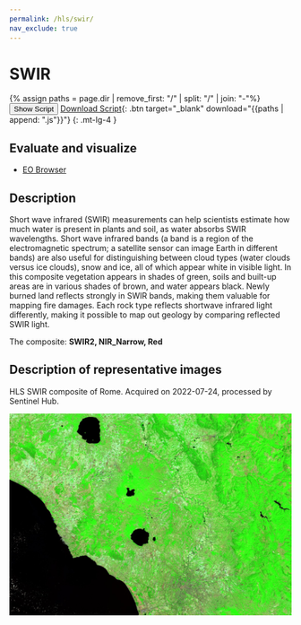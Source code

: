 ```yaml
---
permalink: /hls/swir/
nav_exclude: true
---
```


# SWIR

{% assign paths = page.dir | remove_first: "/" | split: "/" | join: "-"%}
<button class="btn btn-primary" id="toggle-script" onclick="toggleScript()">Show Script</button>
[Download Script](script.js){: .btn target="_blank" download="{{paths | append: ".js"}}"}
{: .mt-lg-4 }

<div id="script" style="display:none;"> 
{% highlight javascript %}
{% include_relative script.js %}
{% endhighlight %}
</div>

## Evaluate and visualize

- [EO Browser](https://apps.sentinel-hub.com/eo-browser/?zoom=12&lat=41.72239&lng=13.15132&themeId=DEFAULT-THEME&visualizationUrl=https%3A%2F%2Fservices.sentinel-hub.com%2Fogc%2Fwms%2Fa10a1628-76ea-4654-8961-6494cb74576d&evalscript=Ly9WRVJTSU9OPTMKCmZ1bmN0aW9uIHNldHVwKCkgewogIHJldHVybiB7CiAgICBpbnB1dDogWyJTV0lSMiIsICJOSVJfTmFycm93IiwgIlJlZCIsICJkYXRhTWFzayJdLAogICAgb3V0cHV0OiB7IGJhbmRzOiA0IH0KICB9Owp9CgpmdW5jdGlvbiBldmFsdWF0ZVBpeGVsKHNhbXBsZSkgewogIHJldHVybiBbMi41ICogc2FtcGxlLlNXSVIyLCAyLjUgKiBzYW1wbGUuTklSX05hcnJvdywgMi41ICogc2FtcGxlLlJlZCwgc2FtcGxlLmRhdGFNYXNrXTsKfQoK&datasetId=AWS_HLS&fromTime=2023-04-19T00%3A00%3A00.000Z&toTime=2023-04-19T23%3A59%3A59.999Z&demSource3D=%22MAPZEN%22#custom-script)

## Description

Short wave infrared (SWIR) measurements can help scientists estimate how much water is present in plants and soil, as water absorbs SWIR wavelengths. Short wave infrared bands (a band is a region of the electromagnetic spectrum; a satellite sensor can image Earth in different bands) are also useful for distinguishing between cloud types (water clouds versus ice clouds), snow and ice, all of which appear white in visible light. In this composite vegetation appears in shades of green, soils and built-up areas are in various shades of brown, and water appears black. Newly burned land reflects strongly in SWIR bands, making them valuable for mapping fire damages. Each rock type reflects shortwave infrared light differently, making it possible to map out geology by comparing reflected SWIR light.

The composite: **SWIR2, NIR_Narrow, Red**

## Description of representative images

HLS SWIR composite of Rome. Acquired on 2022-07-24, processed by Sentinel Hub. 

![HLS](fig/fig1.jpeg)